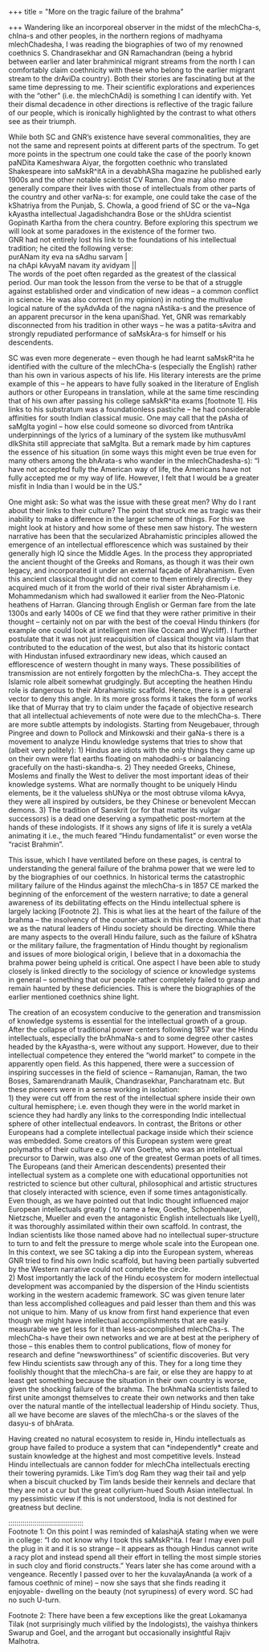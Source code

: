 +++
title = "More on the tragic failure of the brahma"

+++
Wandering like an incorporeal observer in the midst of the mlechCha-s,
chIna-s and other peoples, in the northern regions of madhyama
mlechChadesha, I was reading the biographies of two of my renowned
coethnics S. Chandrasekhar and GN Ramachandran (being a hybrid between
earlier and later brahminical migrant streams from the north I can
comfortably claim coethnicity with these who belong to the earlier
migrant stream to the drAviDa country). Both their stories are
fascinating but at the same time depressing to me. Their scientific
explorations and experiences with the “other” (i.e. the mlechChAdi) is
something I can identify with. Yet their dismal decadence in other
directions is reflective of the tragic failure of our people, which is
ironically highlighted by the contrast to what others see as their
triumph.

While both SC and GNR’s existence have several commonalities, they are
not the same and represent points at different parts of the spectrum. To
get more points in the spectrum one could take the case of the poorly
known paNDita Kameshwara Aiyar, the forgotten coethnic who translated
Shakespeare into saMskR^itA in a devabhASha magazine he published early
1900s and the other notable scientist CV Raman. One may also more
generally compare their lives with those of intellectuals from other
parts of the country and other varNa-s: for example, one could take the
case of the kShatriya from the Punjab, S. Chowla, a good friend of SC or
the va\~Nga kAyastha intellectual Jagadishchandra Bose or the shUdra
scientist Gopinath Kartha from the chera country. Before exploring this
spectrum we will look at some paradoxes in the existence of the former
two.  
GNR had not entirely lost his link to the foundations of his
intellectual tradition; he cited the following verse:  
purANam ity eva na sAdhu sarvam |  
na chApi kAvyaM navam ity avidyam ||  
The words of the poet often regarded as the greatest of the classical
period. Our man took the lesson from the verse to be that of a struggle
against established order and vindication of new ideas – a common
conflict in science. He was also correct (in my opinion) in noting the
multivalue logical nature of the syAdvAda of the nagna nAstika-s and the
presence of an apparent precursor in the kena upaniShad. Yet, GNR was
remarkably disconnected from his tradition in other ways – he was a
patita-sAvitra and strongly repudiated performance of saMskAra-s for
himself or his descendents.

SC was even more degenerate – even though he had learnt saMskR^ita he
identified with the culture of the mlechCha-s (especially the English)
rather than his own in various aspects of his life. His literary
interests are the prime example of this – he appears to have fully
soaked in the literature of English authors or other Europeans in
translation, while at the same time rescinding that of his own after
passing his college saMskR^ita exams \[footnote 1\]. His links to his
substratum was a foundationless pastiche – he had considerable
affinities for south Indian classical music. One may call that the pAsha
of saMgIta yoginI – how else could someone so divorced from tAntrika
underpinnings of the lyrics of a luminary of the system like muthusvAmI
dIkShita still appreciate that saMgIta. But a remark made by him
captures the essence of his situation (in some ways this might even be
true even for many others among the bhArata-s who wander in the
mlechChadesha-s): “I have not accepted fully the American way of life,
the Americans have not fully accepted me or my way of life. However, I
felt that I would be a greater misfit in India than I would be in the
US.”

One might ask: So what was the issue with these great men? Why do I rant
about their links to their culture? The point that struck me as tragic
was their inability to make a difference in the larger scheme of things.
For this we might look at history and how some of these men saw history.
The western narrative has been that the secularized Abrahamistic
principles allowed the emergence of an intellectual efflorescence which
was sustained by their generally high IQ since the Middle Ages. In the
process they appropriated the ancient thought of the Greeks and Romans,
as though it was their own legacy, and incorporated it under an external
façade of Abrahamism. Even this ancient classical thought did not come
to them entirely directly – they acquired much of it from the world of
their rival sister Abrahamism i.e. Mohammedanism which had swallowed it
earlier from the Neo-Platonic heathens of Harran. Glancing through
English or German fare from the late 1300s and early 1400s of CE we find
that they were rather primitive in their thought – certainly not on par
with the best of the coeval Hindu thinkers (for example one could look
at intelligent men like Occam and Wycliff). I further postulate that it
was not just reacquisition of classical thought via Islam that
contributed to the education of the west, but also that its historic
contact with Hindustan infused extraordinary new ideas, which caused an
efflorescence of western thought in many ways. These possibilities of
transmission are not entirely forgotten by the mlechCha-s. They accept
the Islamic role albeit somewhat grudgingly. But accepting the heathen
Hindu role is dangerous to their Abrahamistic scaffold. Hence, there is
a general vector to deny this angle. In its more gross forms it takes
the form of works like that of Murray that try to claim under the façade
of objective research that all intellectual achievements of note were
due to the mlechCha-s. There are more subtle attempts by indologists.
Starting from Neugebauer, through Pingree and down to Pollock and
Minkowski and their gaNa-s there is a movement to analyze Hindu
knowledge systems that tries to show that (albeit very politely): 1)
Hindus are idiots with the only things they came up on their own were
flat earths floating on mahodadhi-s or balancing gracefully on the
hasti-skandha-s. 2) They needed Greeks, Chinese, Moslems and finally the
West to deliver the most important ideas of their knowledge systems.
What are normally thought to be uniquely Hindu elements, be it the
valueless shUNya or the most obtruse viloma kAvya, they were all
inspired by outsiders, be they Chinese or benevolent Meccan demons. 3)
The tradition of Sanskrit (or for that matter its vulgar successors) is
a dead one deserving a sympathetic post-mortem at the hands of these
indologists. If it shows any signs of life it is surely a vetAla
animating it i.e., the much feared “Hindu fundamentalist” or even worse
the “racist Brahmin”.

This issue, which I have ventilated before on these pages, is central to
understanding the general failure of the brahma power that we were led
to by the biographies of our coethnics. In historical terms the
catastrophic military failure of the Hindus against the mlechCha-s in
1857 CE marked the beginning of the enforcement of the western
narrative; to date a general awareness of its debilitating effects on
the Hindu intellectual sphere is largely lacking \[Footnote 2\]. This is
what lies at the heart of the failure of the brahma – the insolvency of
the counter-attack in this fierce doxomachia that we as the natural
leaders of Hindu society should be directing. While there are many
aspects to the overall Hindu failure, such as the failure of kShatra or
the military failure, the fragmentation of Hindu thought by regionalism
and issues of more biological origin, I believe that in a doxomachia the
brahma power being upheld is critical. One aspect I have been able to
study closely is linked directly to the sociology of science or
knowledge systems in general – something that our people rather
completely failed to grasp and remain haunted by these deficiencies.
This is where the biographies of the earlier mentioned coethnics shine
light.

The creation of an ecosystem conducive to the generation and
transmission of knowledge systems is essential for the intellectual
growth of a group. After the collapse of traditional power centers
following 1857 war the Hindu intellectuals, especially the brAhmaNa-s
and to some degree other castes headed by the kAyastha-s, were without
any support. However, due to their intellectual competence they entered
the “world market” to compete in the apparently open field. As this
happened, there were a succession of inspiring successes in the field of
science – Ramanujan, Raman, the two Boses, Samarendranath Maulik,
Chandrasekhar, Pancharatnam etc. But these pioneers were in a sense
working in isolation:  
1\) they were cut off from the rest of the intellectual sphere inside
their own cultural hemisphere; i.e. even though they were in the world
market in science they had hardly any links to the corresponding Indic
intellectual sphere of other intellectual endeavors. In contrast, the
Britons or other Europeans had a complete intellectual package inside
which their science was embedded. Some creators of this European system
were great polymaths of their culture e.g. JW von Goethe, who was an
intellectual precursor to Darwin, was also one of the greatest German
poets of all times. The Europeans (and their American descendents)
presented their intellectual system as a complete one with educational
opportunities not restricted to science but other cultural,
philosophical and artistic structures that closely interacted with
science, even if some times antagonistically. Even though, as we have
pointed out that Indic thought influenced major European intellectuals
greatly ( to name a few, Goethe, Schopenhauer, Nietzsche, Mueller and
even the antagonistic English intellectuals like Lyell), it was
thoroughly assimilated within their own scaffold. In contrast, the
Indian scientists like those named above had no intellectual
super-structure to turn to and felt the pressure to merge whole scale
into the European one. In this context, we see SC taking a dip into the
European system, whereas GNR tried to find his own Indic scaffold, but
having been partially subverted by the Western narrative could not
complete the circle.  
2\) Most importantly the lack of the Hindu ecosystem for modern
intellectual development was accompanied by the dispersion of the Hindu
scientists working in the western academic framework. SC was given
tenure later than less accomplished colleagues and paid lesser than them
and this was not unique to him. Many of us know from first hand
experience that even though we might have intellectual accomplishments
that are easily measurable we get less for it than less-accomplished
mlechCha-s. The mlechCha-s have their own networks and we are at best at
the periphery of those – this enables them to control publications, flow
of money for research and define “newsworthiness” of scientific
discoveries. But very few Hindu scientists saw through any of this. They
for a long time they foolishly thought that the mlechCha-s are fair, or
else they are happy to at least get something because the situation in
their own country is worse, given the shocking failure of the brahma.
The brAhmaNa scientists failed to first unite amongst themselves to
create their own networks and then take over the natural mantle of the
intellectual leadership of Hindu society. Thus, all we have become are
slaves of the mlechCha-s or the slaves of the dasyu-s of bhArata.

Having created no natural ecosystem to reside in, Hindu intellectuals as
group have failed to produce a system that can \*independently\* create
and sustain knowledge at the highest and most competitive levels.
Instead Hindu intellectuals are cannon fodder for mlechCha intellectuals
erecting their towering pyramids. Like Tim’s dog Ram they wag their tail
and yelp when a biscuit chucked by Tim lands beside their kennels and
declare that they are not a cur but the great collyrium-hued South Asian
intellectual. In my pessimistic view if this is not understood, India is
not destined for greatness but decline.

:::::::::::::::::::::::::::::::::::::  
Footnote 1: On this point I was reminded of kalashajA stating when we
were in college: “I do not know why I took this saMskR^ita. I fear I may
even pull the plug in it and it is so strange – it appears as though
Hindus cannot write a racy plot and instead spend all their effort in
telling the most simple stories in such cloy and florid constructs.”
Years later she has come around with a vengeance. Recently I passed over
to her the kuvalayAnanda (a work of a famous coethnic of mine) – now she
says that she finds reading it enjoyable- dwelling on the beauty (not
syrupiness) of every word. SC had no such U-turn.

Footnote 2: There have been a few exceptions like the great Lokamanya
Tilak (not surprisingly much vilified by the Indologists), the vaishya
thinkers Swarup and Goel, and the arrogant but occasionally insightful
Rajiv Malhotra.
